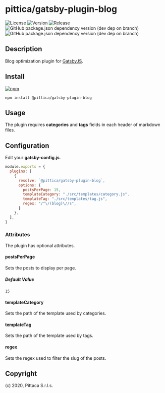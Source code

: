 # pittica/gatsby-plugin-blog

![License](https://img.shields.io/github/license/pittica/gatsby-plugin-blog)
![Version](https://img.shields.io/github/package-json/v/pittica/gatsby-plugin-blog)
![Release](https://img.shields.io/github/v/release/pittica/gatsby-plugin-blog)
![GitHub package.json dependency version (dev dep on branch)](https://img.shields.io/github/package-json/dependency-version/pittica/gatsby-plugin-blog/dev/gatsby)
![GitHub package.json dependency version (dev dep on branch)](https://img.shields.io/github/package-json/dependency-version/pittica/gatsby-plugin-blog/dev/react)

## Description

Blog optimization plugin for [GatsbyJS](https://www.gatsbyjs.org/).

## Install

[![npm](https://img.shields.io/npm/v/@pittica/gatsby-plugin-blog)](https://www.npmjs.com/package/@pittica/gatsby-plugin-blog)

```shell
npm install @pittica/gatsby-plugin-blog
```

## Usage

The plugin requires **categories** and **tags** fields in each header of markdown files.

## Configuration

Edit your **gatsby-config.js**.

```javascript
module.exports = {
  plugins: [
    {
      resolve: `@pittica/gatsby-plugin-blog`,
      options: {
        postsPerPage: 15,
        templateCategory: "./src/templates/category.js",
        templateTag: "./src/templates/tag.js",
        regex: "/^\/(blog)\//s",
      }
    },
  ],
}
```

### Attributes

The plugin has optional attributes.

#### postsPerPage

Sets the posts to display per page.

##### Default Value
`15`

#### templateCategory

Sets the path of the template used by categories.

#### templateTag

Sets the path of the template used by tags.

#### regex

Sets the regex used to filter the slug of the posts.

## Copyright

(c) 2020, Pittaca S.r.l.s.

